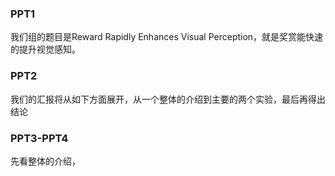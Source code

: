 ### PPT1

我们组的题目是Reward Rapidly Enhances Visual Perception，就是奖赏能快速的提升视觉感知。

### PPT2

我们的汇报将从如下方面展开，从一个整体的介绍到主要的两个实验，最后再得出结论

### PPT3-PPT4
先看整体的介绍，